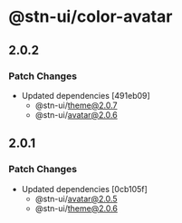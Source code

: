 # @stn-ui/color-avatar

## 2.0.2

### Patch Changes

- Updated dependencies [491eb09]
  - @stn-ui/theme@2.0.7
  - @stn-ui/avatar@2.0.6

## 2.0.1

### Patch Changes

- Updated dependencies [0cb105f]
  - @stn-ui/avatar@2.0.5
  - @stn-ui/theme@2.0.6
